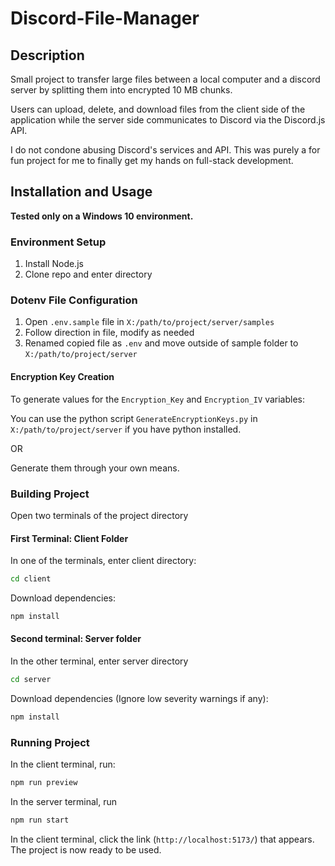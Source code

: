 # Discord-File-Manager

## Description

Small project to transfer large files between a local computer and a discord server by splitting them into encrypted 10 MB chunks.

Users can upload, delete, and download files from the client side of the application while the server side communicates to Discord via the Discord.js API.

I do not condone abusing Discord's services and API. This was purely a for fun project for me to finally get my hands on full-stack development.

## Installation and Usage

**Tested only on a Windows 10 environment.**

### Environment Setup

1. Install Node.js
2. Clone repo and enter directory

### Dotenv File Configuration

1. Open `.env.sample` file in `X:/path/to/project/server/samples`
2. Follow direction in file, modify as needed
3. Renamed copied file as `.env` and move outside of sample folder to `X:/path/to/project/server`

#### Encryption Key Creation

To generate values for the `Encryption_Key` and `Encryption_IV` variables:

You can use the python script `GenerateEncryptionKeys.py` in `X:/path/to/project/server` if you have python installed.

OR

Generate them through your own means.

### Building Project

Open two terminals of the project directory

#### First Terminal: Client Folder

In one of the terminals, enter client directory:

```bash
cd client
```

Download dependencies:

```bash
npm install
```

#### Second terminal: Server folder

In the other terminal, enter server directory

```bash
cd server
```

Download dependencies (Ignore low severity warnings if any):

```bash
npm install
```

### Running Project

In the client terminal, run:

```bash
npm run preview
```

In the server terminal, run

```bash
npm run start
```

In the client terminal, click the link (`http://localhost:5173/`) that appears. The project is now ready to be used.

